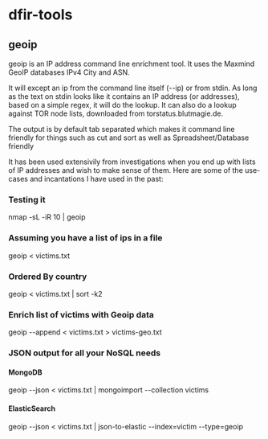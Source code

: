 # dfir-tools
## geoip

geoip is an IP address command line enrichment tool. It uses the Maxmind GeoIP databases IPv4 City and ASN. 

It will except an ip from the command line itself (--ip) or from stdin. As long as the text on stdin looks like it contains an IP address (or addresses), based on a simple regex, it will do the lookup. It can also do a lookup against TOR node lists, downloaded from torstatus.blutmagie.de.

The output is by default tab separated which makes it command line friendly for things such as cut and sort as well as Spreadsheet/Database friendly

It has been used extensivily from investigations when you end up with lists of IP addresses and wish to make sense of them. Here are some of the use-cases and incantations I have used in the past:

### Testing it
nmap -sL -iR 10 | geoip

### Assuming you have a list of ips in a file
geoip < victims.txt

### Ordered By country
geoip < victims.txt | sort -k2

### Enrich list of victims with Geoip data
geoip --append < victims.txt > victims-geo.txt

### JSON output for all your NoSQL needs
#### MongoDB
geoip --json < victims.txt | mongoimport --collection victims

#### ElasticSearch
geoip --json < victims.txt | json-to-elastic --index=victim --type=geoip

